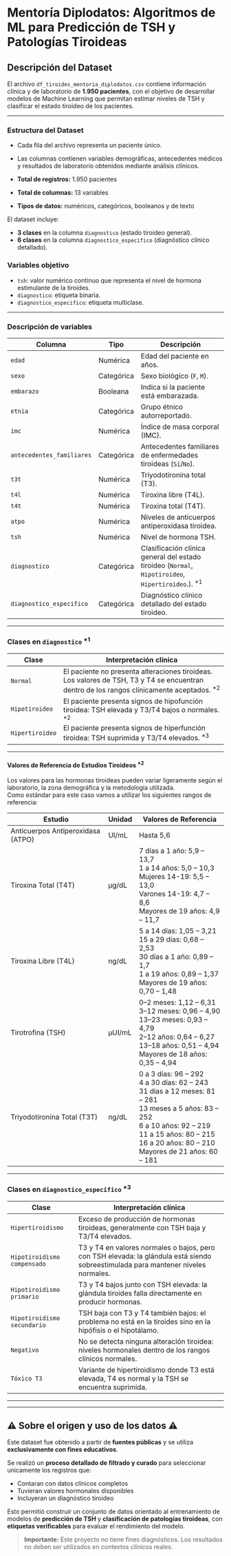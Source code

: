 # Mentoría Diplodatos: Algoritmos de ML para Predicción de TSH y Patologías Tiroideas

## Descripción del Dataset

El archivo `df_tiroides_mentoria_diplodatos.csv` contiene información clínica y de laboratorio de **1.950 pacientes**, con el objetivo de desarrollar modelos de Machine Learning que permitan estimar niveles de TSH y clasificar el estado tiroideo de los pacientes.

---

### Estructura del Dataset

- Cada fila del archivo representa un paciente único. 
- Las columnas contienen variables demográficas, antecedentes médicos y resultados de laboratorio obtenidos mediante análisis clínicos.

- **Total de registros:** 1.950 pacientes  
- **Total de columnas:** 13 variables  
- **Tipos de datos:** numéricos, categóricos, booleanos y de texto

El dataset incluye:
- **3 clases** en la columna `diagnostico` (estado tiroideo general).
- **6 clases** en la columna `diagnostico_especifico` (diagnóstico clínico detallado).

###  Variables objetivo

- `tsh`: valor numérico continuo que representa el nivel de hormona estimulante de la tiroides.
- `diagnostico`: etiqueta binaria.
- `diagnostico_especifico`: etiqueta multiclase.

---

### Descripción  de variables

| Columna                    | Tipo       | Descripción |
|----------------------------|------------|-------------|
| `edad`                     | Numérica   | Edad del paciente en años. |
| `sexo`                     | Categórica | Sexo biológico (`F`, `M`). |
| `embarazo`                 | Booleana   | Indica si la paciente está embarazada. |
| `etnia`                    | Categórica | Grupo étnico autorreportado. |
| `imc`                      | Numérica   | Índice de masa corporal (IMC). |
| `antecedentes_familiares` | Categórica | Antecedentes familiares de enfermedades tiroideas (`Sí`/`No`). |
| `t3t`                      | Numérica   | Triyodotironina total (T3). |
| `t4l`                      | Numérica   | Tiroxina libre (T4L). |
| `t4t`                      | Numérica   | Tiroxina total (T4T). |
| `atpo`                     | Numérica   | Niveles de anticuerpos antiperoxidasa tiroidea. |
| `tsh`                      | Numérica   | Nivel de hormona TSH. |
| `diagnostico`             | Categórica | Clasificación clínica general del estado tiroideo (`Normal`, `Hipotiroideo`, `Hipertiroideo`.). <sup>*1</sup>|
| `diagnostico_especifico`  | Categórica | Diagnóstico clínico detallado del estado tiroideo. |

---

### Clases en `diagnostico` <sup>*1</sup>

| Clase           | Interpretación clínica | 
|----------------|------------------------|
| `Normal`       | El paciente no presenta alteraciones tiroideas. Los valores de TSH, T3 y T4 se encuentran dentro de los rangos clínicamente aceptados. <sup>*2</sup> |
| `Hipotiroideo` | El paciente presenta signos de hipofunción tiroidea: TSH elevada y T3/T4 bajos o normales. <sup>*2</sup>  |
| `Hipertiroideo`| El paciente presenta signos de hiperfunción tiroidea: TSH suprimida y T3/T4 elevados. <sup>*3</sup> |

---
#### Valores de Referencia de Estudios Tiroideos <sup>*2</sup>  
Los valores para las hormonas tiroideas pueden variar ligeramente según el laboratorio, la zona demográfica y la metodología utilizada.  
Como estándar para este caso vamos a utilizar los siguientes rangos de referencia:

| Estudio                           | Unidad   | Valores de Referencia                                                                                     |
|-----------------------------------|----------|------------------------------------------------------------------------------------------------------------|
| Anticuerpos Antiperoxidasa (ATPO) | UI/mL    | Hasta 5,6                                                                                                   |
| Tiroxina Total (T4T)              | µg/dL    | 7 días a 1 año: 5,9 – 13,7 <br> 1 a 14 años: 5,0 – 10,3 <br> Mujeres 14-19: 5,5 – 13,0 <br> Varones 14-19: 4,7 – 8,6 <br> Mayores de 19 años: 4,9 – 11,7 |
| Tiroxina Libre (T4L)              | ng/dL    | 5 a 14 días: 1,05 – 3,21 <br> 15 a 29 días: 0,68 – 2,53 <br> 30 días a 1 año: 0,89 – 1,7 <br> 1 a 19 años: 0,89 – 1,37 <br> Mayores de 19 años: 0,70 – 1,48 |
| Tirotrofina (TSH)                 | μUI/mL   | 0–2 meses: 1,12 – 6,31 <br> 3–12 meses: 0,96 – 4,90 <br> 13–23 meses: 0,93 – 4,79 <br> 2–12 años: 0,64 – 6,27 <br> 13–18 años: 0,51 – 4,94 <br> Mayores de 18 años: 0,35 – 4,94 |
| Triyodotironina Total (T3T)       | ng/dL    | 0 a 3 días: 96 – 292 <br> 4 a 30 días: 62 – 243 <br> 31 días a 12 meses: 81 – 281 <br> 13 meses a 5 años: 83 – 252 <br> 6 a 10 años: 92 – 219 <br> 11 a 15 años: 80 – 215 <br> 16 a 20 años: 80 – 210 <br> Mayores de 21 años: 60 – 181 |


---

### Clases en `diagnostico_especifico` <sup>*3</sup>

| Clase                        | Interpretación clínica |
|-----------------------------|------------------------|
| `Hipertiroidismo`           | Exceso de producción de hormonas tiroideas, generalmente con TSH baja y T3/T4 elevados. |
| `Hipotiroidismo compensado` | T3 y T4 en valores normales o bajos, pero con TSH elevada: la glándula está siendo sobreestimulada para mantener niveles normales. |
| `Hipotiroidismo primario`   | T3 y T4 bajos junto con TSH elevada: la glándula tiroides falla directamente en producir hormonas. |
| `Hipotiroidismo secundario` | TSH baja con T3 y T4 también bajos: el problema no está en la tiroides sino en la hipófisis o el hipotálamo. |
| `Negativo`                  | No se detecta ninguna alteración tiroidea: niveles hormonales dentro de los rangos clínicos normales. |
| `Tóxico T3`                 | Variante de hipertiroidismo donde T3 está elevada, T4 es normal y la TSH se encuentra suprimida. |

---


---

## ⚠️ Sobre el origen y uso de los datos ⚠️

Este dataset fue obtenido a partir de **fuentes públicas** y se utiliza **exclusivamente con fines educativos**.

Se realizó un **proceso detallado de filtrado y curado** para seleccionar unicamente los registros que:

- Contaran con datos clínicos completos  
- Tuvieran valores hormonales disponibles  
- Incluyeran un diagnóstico tiroideo

Esto permitió construir un conjunto de datos orientado al entrenamiento de modelos de **predicción de TSH** y **clasificación de patologías tiroideas**, con **etiquetas verificables** para evaluar el rendimiento del modelo.

> **Importante:** Este proyecto no tiene fines diagnósticos. Los resultados no deben ser utilizados en contextos clínicos reales.



